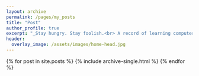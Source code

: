 ```yaml
---
layout: archive
permalink: /pages/my_posts
title: "Post"
author_profile: true
excerpt: "_Stay hungry. Stay foolish.<br> A record of learning computer vision._"
header:
  overlay_image: /assets/images/home-head.jpg
---
```


<!-- <h2>Post</h2> -->
{% for post in site.posts %}
  {% include archive-single.html %}
{% endfor %}
